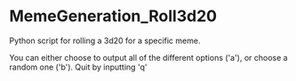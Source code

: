 # MemeGeneration_Roll3d20
Python script for rolling a 3d20 for a specific meme.

You can either choose to output all of the different options ('a'), or choose a random one ('b'). 
Quit by inputting 'q'
